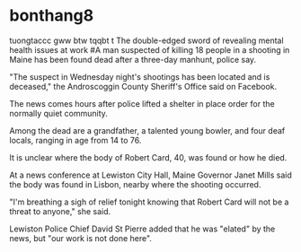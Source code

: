 # bonthang8
tuongtaccc
gww btw tqqbt t
The double-edged sword of revealing mental health issues at work
#A man suspected of killing 18 people in a shooting in Maine has been found dead after a three-day manhunt, police say.

"The suspect in Wednesday night's shootings has been located and is deceased," the Androscoggin County Sheriff's Office said on Facebook.

The news comes hours after police lifted a shelter in place order for the normally quiet community.

Among the dead are a grandfather, a talented young bowler, and four deaf locals, ranging in age from 14 to 76.

It is unclear where the body of Robert Card, 40, was found or how he died.

At a news conference at Lewiston City Hall, Maine Governor Janet Mills said the body was found in Lisbon, nearby where the shooting occurred.

"I'm breathing a sigh of relief tonight knowing that Robert Card will not be a threat to anyone," she said.

Lewiston Police Chief David St Pierre added that he was "elated" by the news, but "our work is not done here".
